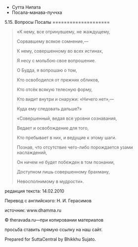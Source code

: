









* Сутта Нипата
* Посала\-манава\-пуччха


5\.15\. Вопросы Посалы
\=\=\=\=\=\=\=\=\=\=\=\=\=\=\=\=\=\=\=\=




> «К нему, все отринувшему, не жаждущему,  
> 
> Cорвавшему всякое сомнение,—  
> 
> К нему, совершенному во всех истинах,  
> 
> Я несу с мольбою свое вопрошение\.
> 
> 
> О Будда, я вопрошаю о том,  
> 
> Кто освободился от прежних обликов,  
> 
> Кто отсёк всякую телесную форму,  
> 
> Кто видит внутри и снаружи: «Ничего нет»,—  
> 
> Куда ему следовать дальше?»
> 
> 
> «Совершенный, ведая все уровни сознавания,  
> 
> Ведает и освобождение для того,  
> 
> Кто пребывает в них, и ведущие к этому шаги\.
> 
> 
> Познав, что отсутствие чего\-либо порождается узами наслаждений,  
> 
> Он ничем не будет побежден в том познании,  
> 
> Доступном лишь совершенному брахману,  
> 
> Невосполнимому в мудрости»\.



редакция текста: 14\.02\.2010


Перевод с английского: Н\. И\. Герасимов


источник: www\.dhamma\.ru


© theravada\.ru—при копировании материалов


просьба ставить прямую ссылку на наш сайт\.


Prepared for SuttaCentral by Bhikkhu Sujato\.






